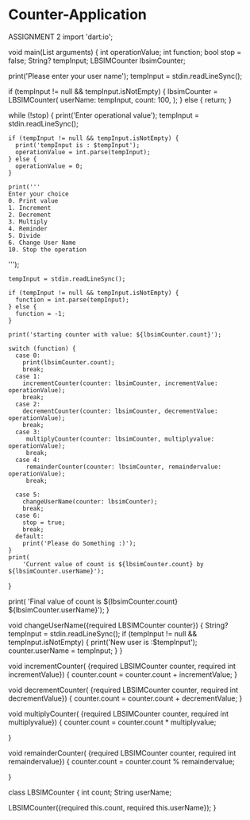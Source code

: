 # Counter-Application
ASSIGNMENT 2
import 'dart:io';

void main(List<String> arguments) {
  int operationValue;
  int function;
  bool stop = false;
  String? tempInput;
  LBSIMCounter lbsimCounter;

 
  print('Please enter your user name');
  tempInput = stdin.readLineSync();

  if (tempInput != null && tempInput.isNotEmpty) {
    lbsimCounter = LBSIMCounter(
      userName: tempInput,
      count: 100,
    );
  } else {
    return;
  }

  while (!stop) {
    print('Enter operational value');
    tempInput = stdin.readLineSync();

    if (tempInput != null && tempInput.isNotEmpty) {
      print('tempInput is : $tempInput');
      operationValue = int.parse(tempInput);
    } else {
      operationValue = 0;
    }

    print('''
    Enter your choice
    0. Print value
    1. Increment
    2. Decrement
    3. Multiply 
    4. Reminder
    5. Divide
    6. Change User Name
    10. Stop the operation
  ''');

    tempInput = stdin.readLineSync();

    if (tempInput != null && tempInput.isNotEmpty) {
      function = int.parse(tempInput);
    } else {
      function = -1;
    }

    print('starting counter with value: ${lbsimCounter.count}');

    switch (function) {
      case 0:
        print(lbsimCounter.count);
        break;
      case 1:
        incrementCounter(counter: lbsimCounter, incrementValue: operationValue);
        break;
      case 2:
        decrementCounter(counter: lbsimCounter, decrementValue: operationValue);
        break;
      case 3:
         multiplyCounter(counter: lbsimCounter, multiplyvalue: operationValue);
         break;
      case 4:
         remainderCounter(counter: lbsimCounter, remaindervalue: operationValue);
         break;

      case 5:
        changeUserName(counter: lbsimCounter);
        break;
      case 6:
        stop = true;
        break;
      default:
        print('Please do Something :)');
    }
    print(
        'Current value of count is ${lbsimCounter.count} by ${lbsimCounter.userName}');
  }

  print(
      'Final value of count is ${lbsimCounter.count} ${lbsimCounter.userName}');
}

void changeUserName({required LBSIMCounter counter}) {
  String? tempInput = stdin.readLineSync();
  if (tempInput != null && tempInput.isNotEmpty) {
    print('New user is :$tempInput');
    counter.userName = tempInput;
  }
}

void incrementCounter(
    {required LBSIMCounter counter, required int incrementValue}) {
  counter.count = counter.count + incrementValue;
}

void decrementCounter(
    {required LBSIMCounter counter, required int decrementValue}) {
  counter.count = counter.count + decrementValue;
}

void multiplyCounter(
  {required LBSIMCounter counter, required int multiplyvalue}) {
  counter.count = counter.count * multiplyvalue;

  }

void remainderCounter(
  {required LBSIMCounter counter, required int remaindervalue}) {
  counter.count = counter.count % remaindervalue;

  }



class LBSIMCounter {
  int count;
  String userName;

  LBSIMCounter({required this.count, required this.userName});
}
